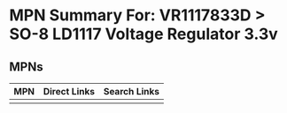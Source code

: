 



# MPN Summary For: VR1117833D > SO-8 LD1117 Voltage Regulator 3.3v

## MPNs
  

|MPN|Direct Links|Search Links|
| :--- | :--- | :--- |
||||
